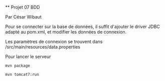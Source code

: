 ** Projet 07 BDD

Par César Wibaut


Pour se connecter sur la base de données, il suffit d'ajouter le driver JDBC adapté au pom.xml, et modifier les données de connexion.

Les paramètres de connexion se trouvent dans /src/main/resources/data.properties

Pour lancer le serveur

```
mvn package

mvn tomcat7:run
```
